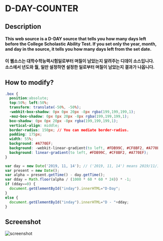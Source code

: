 # D-DAY-COUNTER

Description
-----------
#### This web source is a D-DAY source that tells you how many days left before the College Scholastic Ability Test. If you set only the year, month, and day in the source, it tells you how many days left from the set date.
#### 이 웹소스는 대학수학능력시험일로부터 며칠이 남았는지 알려주는 디데이 소스입니다. 소스에서 년도와 월, 일만 설정하면 설정한 일로부터 며칠이 남았는지 결과가 나옵니다.

How to modify?
--------------
```CSS
.box {
  position:absolute;
  top:50%; left:50%;
  transform: translate(-50%, -50%);
  -webkit-box-shadow: 0px 0px 20px -8px rgba(199,199,199,1);
  -moz-box-shadow: 0px 0px 20px -8px rgba(199,199,199,1);
  box-shadow: 0px 0px 20px -8px rgba(199,199,199,1);
  vertical-align: middle;
  border-radius: 150px; // You can mediate border-radius.
  padding: 175px;
  width: 55%;
  background: #A770EF;
  background: -webkit-linear-gradient(to left, #FDB99C, #CF8BF2, #A770EF);
  background: linear-gradient(to left, #FDB99C, #CF8BF2, #A770EF);
}
```

```Javascript
var day = new Date('2019, 11, 14'); // ('2019, 11, 14') means 2019/11/14.
var present = new Date();
var alpha = present.getTime() - day.getTime();
var dday = Math.floor(alpha / (1000 * 60 * 60 * 24)) * -1;
if (dday==0) {
  document.getElementById("inday").innerHTML="D-Day";
}
else {
  document.getElementById("inday").innerHTML="D - "+dday;
}
```

Screenshot
-----------
![screenshot](https://user-images.githubusercontent.com/42485713/61586787-08696300-abb7-11e9-9882-7c7cf2c9da03.JPG)
